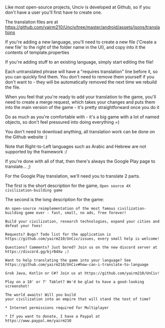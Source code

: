 Like most open-source projects, Unciv is developed at Github, so if you don't have a user you'll first have to create one.

The translation files are at https://github.com/yairm210/Unciv/tree/master/android/assets/jsons/translations

If you're adding a new language, you'll need to create a new file ('Create a new file' to the right of the folder name in the UI), and copy into it the contents of template.properties

If you're adding stuff to an existing language, simply start editing the file!

Each untranslated phrase will have a "requires translation" line before it, so you can quickly find them. You don't need to remove them yourself if you don't want to - they will be automatically removed the next time we rebuild the file.

When you feel that you're ready to add your translation to the game, you'll need to create a merge request, which takes your changes and puts them into the main version of the game - it's pretty straightforward once you do it

Do as much as you're comfortable with - it's a big game with a lot of named objects, so don't feel pressured into doing everything =)

You don't need to download anything, all translation work can be done on the Github website :)

Note that Right-to-Left languages such as Arabic and Hebrew are not supported by the framework :/

If you're done with all of that, then there's always the Google Play page to translate... ;)

For the Google Play translation, we'll need you to translate 2 parts.

The first is the short description for the game, `Open source 4X civilization-building game`

The second is the long description for the game:

```
An open-source reimplementation of the most famous civilization-building game ever - fast, small, no ads, free forever!

Build your civilization, research technologies, expand your cities and defeat your foes!

Requests? Bugs? Todo list for the application is https://github.com/yairm210/UnCiv/issues, every small help is welcome!

Questions? Comments? Just bored? Join us on the new discord server at https://discord.gg/bjrB4Xw ;)

Want to help translating the game into your language? See https://github.com/yairm210/UnCiv#how-can-i-translate-to-language

Grok Java, Kotlin or C#? Join us at https://github.com/yairm210/UnCiv!

Play on a 10' or 7' Tablet? We'd be glad to have a good-looking screenshot!

The world awaits! Will you build 
your civilization into an empire that will stand the test of time?

* Internet permissions required for Multiplayer

* If you want to donate, I have a Paypal at https://www.paypal.me/yairm210
```